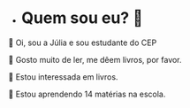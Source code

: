 - # Quem sou eu? 👩‍ 
👋 Oi, sou a Júlia e sou estudante do CEP

📖 Gosto muito de ler, me dêem livros, por favor. 

🎁 Estou interessada em livros.

🎒 Estou aprendendo 14 matérias na escola.
               
